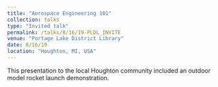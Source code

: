```yaml
---
title: "Aerospace Engineering 101"
collection: talks
type: "Invited talk"
permalink: /talks/8/16/19-PLDL_INVITE
venue: "Portage Lake District Library"
date: 8/16/19
location: "Houghton, MI, USA"
---
```


This presentation to the local Houghton community included an outdoor model rocket launch demonstration.
